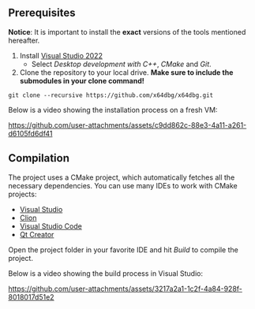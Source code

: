 ## Prerequisites

**Notice**: It is important to install the **exact** versions of the tools mentioned hereafter.

1. Install [Visual Studio 2022](https://visualstudio.microsoft.com/vs/)
   - Select _Desktop development with C++_, _CMake_ and _Git_.
8. Clone the repository to your local drive. **Make sure to include the submodules in your clone command!**
```
git clone --recursive https://github.com/x64dbg/x64dbg.git
```

Below is a video showing the installation process on a fresh VM:

https://github.com/user-attachments/assets/c9dd862c-88e3-4a11-a261-d6105fd6df41

## Compilation

The project uses a CMake project, which automatically fetches all the necessary dependencies. You can use many IDEs to work with CMake projects:

- [Visual Studio](https://learn.microsoft.com/en-us/cpp/build/cmake-projects-in-visual-studio)
- [Clion](https://www.jetbrains.com/clion)
- [Visual Studio Code](https://marketplace.visualstudio.com/items?itemName=ms-vscode.cmake-tools)
- [Qt Creator](https://doc.qt.io/qtcreator)

Open the project folder in your favorite IDE and hit _Build_ to compile the project.

Below is a video showing the build process in Visual Studio:

https://github.com/user-attachments/assets/3217a2a1-1c2f-4a84-928f-8018017d51e2
